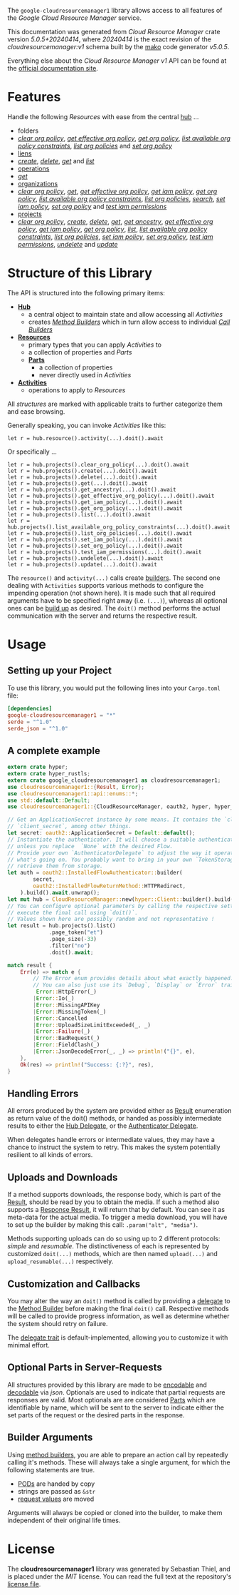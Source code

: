 <!---
DO NOT EDIT !
This file was generated automatically from 'src/generator/templates/api/README.md.mako'
DO NOT EDIT !
-->
The `google-cloudresourcemanager1` library allows access to all features of the *Google Cloud Resource Manager* service.

This documentation was generated from *Cloud Resource Manager* crate version *5.0.5+20240414*, where *20240414* is the exact revision of the *cloudresourcemanager:v1* schema built by the [mako](http://www.makotemplates.org/) code generator *v5.0.5*.

Everything else about the *Cloud Resource Manager* *v1* API can be found at the
[official documentation site](https://cloud.google.com/resource-manager).
# Features

Handle the following *Resources* with ease from the central [hub](https://docs.rs/google-cloudresourcemanager1/5.0.5+20240414/google_cloudresourcemanager1/CloudResourceManager) ...

* folders
 * [*clear org policy*](https://docs.rs/google-cloudresourcemanager1/5.0.5+20240414/google_cloudresourcemanager1/api::FolderClearOrgPolicyCall), [*get effective org policy*](https://docs.rs/google-cloudresourcemanager1/5.0.5+20240414/google_cloudresourcemanager1/api::FolderGetEffectiveOrgPolicyCall), [*get org policy*](https://docs.rs/google-cloudresourcemanager1/5.0.5+20240414/google_cloudresourcemanager1/api::FolderGetOrgPolicyCall), [*list available org policy constraints*](https://docs.rs/google-cloudresourcemanager1/5.0.5+20240414/google_cloudresourcemanager1/api::FolderListAvailableOrgPolicyConstraintCall), [*list org policies*](https://docs.rs/google-cloudresourcemanager1/5.0.5+20240414/google_cloudresourcemanager1/api::FolderListOrgPolicyCall) and [*set org policy*](https://docs.rs/google-cloudresourcemanager1/5.0.5+20240414/google_cloudresourcemanager1/api::FolderSetOrgPolicyCall)
* [liens](https://docs.rs/google-cloudresourcemanager1/5.0.5+20240414/google_cloudresourcemanager1/api::Lien)
 * [*create*](https://docs.rs/google-cloudresourcemanager1/5.0.5+20240414/google_cloudresourcemanager1/api::LienCreateCall), [*delete*](https://docs.rs/google-cloudresourcemanager1/5.0.5+20240414/google_cloudresourcemanager1/api::LienDeleteCall), [*get*](https://docs.rs/google-cloudresourcemanager1/5.0.5+20240414/google_cloudresourcemanager1/api::LienGetCall) and [*list*](https://docs.rs/google-cloudresourcemanager1/5.0.5+20240414/google_cloudresourcemanager1/api::LienListCall)
* [operations](https://docs.rs/google-cloudresourcemanager1/5.0.5+20240414/google_cloudresourcemanager1/api::Operation)
 * [*get*](https://docs.rs/google-cloudresourcemanager1/5.0.5+20240414/google_cloudresourcemanager1/api::OperationGetCall)
* [organizations](https://docs.rs/google-cloudresourcemanager1/5.0.5+20240414/google_cloudresourcemanager1/api::Organization)
 * [*clear org policy*](https://docs.rs/google-cloudresourcemanager1/5.0.5+20240414/google_cloudresourcemanager1/api::OrganizationClearOrgPolicyCall), [*get*](https://docs.rs/google-cloudresourcemanager1/5.0.5+20240414/google_cloudresourcemanager1/api::OrganizationGetCall), [*get effective org policy*](https://docs.rs/google-cloudresourcemanager1/5.0.5+20240414/google_cloudresourcemanager1/api::OrganizationGetEffectiveOrgPolicyCall), [*get iam policy*](https://docs.rs/google-cloudresourcemanager1/5.0.5+20240414/google_cloudresourcemanager1/api::OrganizationGetIamPolicyCall), [*get org policy*](https://docs.rs/google-cloudresourcemanager1/5.0.5+20240414/google_cloudresourcemanager1/api::OrganizationGetOrgPolicyCall), [*list available org policy constraints*](https://docs.rs/google-cloudresourcemanager1/5.0.5+20240414/google_cloudresourcemanager1/api::OrganizationListAvailableOrgPolicyConstraintCall), [*list org policies*](https://docs.rs/google-cloudresourcemanager1/5.0.5+20240414/google_cloudresourcemanager1/api::OrganizationListOrgPolicyCall), [*search*](https://docs.rs/google-cloudresourcemanager1/5.0.5+20240414/google_cloudresourcemanager1/api::OrganizationSearchCall), [*set iam policy*](https://docs.rs/google-cloudresourcemanager1/5.0.5+20240414/google_cloudresourcemanager1/api::OrganizationSetIamPolicyCall), [*set org policy*](https://docs.rs/google-cloudresourcemanager1/5.0.5+20240414/google_cloudresourcemanager1/api::OrganizationSetOrgPolicyCall) and [*test iam permissions*](https://docs.rs/google-cloudresourcemanager1/5.0.5+20240414/google_cloudresourcemanager1/api::OrganizationTestIamPermissionCall)
* [projects](https://docs.rs/google-cloudresourcemanager1/5.0.5+20240414/google_cloudresourcemanager1/api::Project)
 * [*clear org policy*](https://docs.rs/google-cloudresourcemanager1/5.0.5+20240414/google_cloudresourcemanager1/api::ProjectClearOrgPolicyCall), [*create*](https://docs.rs/google-cloudresourcemanager1/5.0.5+20240414/google_cloudresourcemanager1/api::ProjectCreateCall), [*delete*](https://docs.rs/google-cloudresourcemanager1/5.0.5+20240414/google_cloudresourcemanager1/api::ProjectDeleteCall), [*get*](https://docs.rs/google-cloudresourcemanager1/5.0.5+20240414/google_cloudresourcemanager1/api::ProjectGetCall), [*get ancestry*](https://docs.rs/google-cloudresourcemanager1/5.0.5+20240414/google_cloudresourcemanager1/api::ProjectGetAncestryCall), [*get effective org policy*](https://docs.rs/google-cloudresourcemanager1/5.0.5+20240414/google_cloudresourcemanager1/api::ProjectGetEffectiveOrgPolicyCall), [*get iam policy*](https://docs.rs/google-cloudresourcemanager1/5.0.5+20240414/google_cloudresourcemanager1/api::ProjectGetIamPolicyCall), [*get org policy*](https://docs.rs/google-cloudresourcemanager1/5.0.5+20240414/google_cloudresourcemanager1/api::ProjectGetOrgPolicyCall), [*list*](https://docs.rs/google-cloudresourcemanager1/5.0.5+20240414/google_cloudresourcemanager1/api::ProjectListCall), [*list available org policy constraints*](https://docs.rs/google-cloudresourcemanager1/5.0.5+20240414/google_cloudresourcemanager1/api::ProjectListAvailableOrgPolicyConstraintCall), [*list org policies*](https://docs.rs/google-cloudresourcemanager1/5.0.5+20240414/google_cloudresourcemanager1/api::ProjectListOrgPolicyCall), [*set iam policy*](https://docs.rs/google-cloudresourcemanager1/5.0.5+20240414/google_cloudresourcemanager1/api::ProjectSetIamPolicyCall), [*set org policy*](https://docs.rs/google-cloudresourcemanager1/5.0.5+20240414/google_cloudresourcemanager1/api::ProjectSetOrgPolicyCall), [*test iam permissions*](https://docs.rs/google-cloudresourcemanager1/5.0.5+20240414/google_cloudresourcemanager1/api::ProjectTestIamPermissionCall), [*undelete*](https://docs.rs/google-cloudresourcemanager1/5.0.5+20240414/google_cloudresourcemanager1/api::ProjectUndeleteCall) and [*update*](https://docs.rs/google-cloudresourcemanager1/5.0.5+20240414/google_cloudresourcemanager1/api::ProjectUpdateCall)




# Structure of this Library

The API is structured into the following primary items:

* **[Hub](https://docs.rs/google-cloudresourcemanager1/5.0.5+20240414/google_cloudresourcemanager1/CloudResourceManager)**
    * a central object to maintain state and allow accessing all *Activities*
    * creates [*Method Builders*](https://docs.rs/google-cloudresourcemanager1/5.0.5+20240414/google_cloudresourcemanager1/client::MethodsBuilder) which in turn
      allow access to individual [*Call Builders*](https://docs.rs/google-cloudresourcemanager1/5.0.5+20240414/google_cloudresourcemanager1/client::CallBuilder)
* **[Resources](https://docs.rs/google-cloudresourcemanager1/5.0.5+20240414/google_cloudresourcemanager1/client::Resource)**
    * primary types that you can apply *Activities* to
    * a collection of properties and *Parts*
    * **[Parts](https://docs.rs/google-cloudresourcemanager1/5.0.5+20240414/google_cloudresourcemanager1/client::Part)**
        * a collection of properties
        * never directly used in *Activities*
* **[Activities](https://docs.rs/google-cloudresourcemanager1/5.0.5+20240414/google_cloudresourcemanager1/client::CallBuilder)**
    * operations to apply to *Resources*

All *structures* are marked with applicable traits to further categorize them and ease browsing.

Generally speaking, you can invoke *Activities* like this:

```Rust,ignore
let r = hub.resource().activity(...).doit().await
```

Or specifically ...

```ignore
let r = hub.projects().clear_org_policy(...).doit().await
let r = hub.projects().create(...).doit().await
let r = hub.projects().delete(...).doit().await
let r = hub.projects().get(...).doit().await
let r = hub.projects().get_ancestry(...).doit().await
let r = hub.projects().get_effective_org_policy(...).doit().await
let r = hub.projects().get_iam_policy(...).doit().await
let r = hub.projects().get_org_policy(...).doit().await
let r = hub.projects().list(...).doit().await
let r = hub.projects().list_available_org_policy_constraints(...).doit().await
let r = hub.projects().list_org_policies(...).doit().await
let r = hub.projects().set_iam_policy(...).doit().await
let r = hub.projects().set_org_policy(...).doit().await
let r = hub.projects().test_iam_permissions(...).doit().await
let r = hub.projects().undelete(...).doit().await
let r = hub.projects().update(...).doit().await
```

The `resource()` and `activity(...)` calls create [builders][builder-pattern]. The second one dealing with `Activities`
supports various methods to configure the impending operation (not shown here). It is made such that all required arguments have to be
specified right away (i.e. `(...)`), whereas all optional ones can be [build up][builder-pattern] as desired.
The `doit()` method performs the actual communication with the server and returns the respective result.

# Usage

## Setting up your Project

To use this library, you would put the following lines into your `Cargo.toml` file:

```toml
[dependencies]
google-cloudresourcemanager1 = "*"
serde = "^1.0"
serde_json = "^1.0"
```

## A complete example

```Rust
extern crate hyper;
extern crate hyper_rustls;
extern crate google_cloudresourcemanager1 as cloudresourcemanager1;
use cloudresourcemanager1::{Result, Error};
use cloudresourcemanager1::api::enums::*;
use std::default::Default;
use cloudresourcemanager1::{CloudResourceManager, oauth2, hyper, hyper_rustls, chrono, FieldMask};

// Get an ApplicationSecret instance by some means. It contains the `client_id` and
// `client_secret`, among other things.
let secret: oauth2::ApplicationSecret = Default::default();
// Instantiate the authenticator. It will choose a suitable authentication flow for you,
// unless you replace  `None` with the desired Flow.
// Provide your own `AuthenticatorDelegate` to adjust the way it operates and get feedback about
// what's going on. You probably want to bring in your own `TokenStorage` to persist tokens and
// retrieve them from storage.
let auth = oauth2::InstalledFlowAuthenticator::builder(
        secret,
        oauth2::InstalledFlowReturnMethod::HTTPRedirect,
    ).build().await.unwrap();
let mut hub = CloudResourceManager::new(hyper::Client::builder().build(hyper_rustls::HttpsConnectorBuilder::new().with_native_roots().unwrap().https_or_http().enable_http1().build()), auth);
// You can configure optional parameters by calling the respective setters at will, and
// execute the final call using `doit()`.
// Values shown here are possibly random and not representative !
let result = hub.projects().list()
             .page_token("et")
             .page_size(-33)
             .filter("no")
             .doit().await;

match result {
    Err(e) => match e {
        // The Error enum provides details about what exactly happened.
        // You can also just use its `Debug`, `Display` or `Error` traits
         Error::HttpError(_)
        |Error::Io(_)
        |Error::MissingAPIKey
        |Error::MissingToken(_)
        |Error::Cancelled
        |Error::UploadSizeLimitExceeded(_, _)
        |Error::Failure(_)
        |Error::BadRequest(_)
        |Error::FieldClash(_)
        |Error::JsonDecodeError(_, _) => println!("{}", e),
    },
    Ok(res) => println!("Success: {:?}", res),
}

```
## Handling Errors

All errors produced by the system are provided either as [Result](https://docs.rs/google-cloudresourcemanager1/5.0.5+20240414/google_cloudresourcemanager1/client::Result) enumeration as return value of
the doit() methods, or handed as possibly intermediate results to either the
[Hub Delegate](https://docs.rs/google-cloudresourcemanager1/5.0.5+20240414/google_cloudresourcemanager1/client::Delegate), or the [Authenticator Delegate](https://docs.rs/yup-oauth2/*/yup_oauth2/trait.AuthenticatorDelegate.html).

When delegates handle errors or intermediate values, they may have a chance to instruct the system to retry. This
makes the system potentially resilient to all kinds of errors.

## Uploads and Downloads
If a method supports downloads, the response body, which is part of the [Result](https://docs.rs/google-cloudresourcemanager1/5.0.5+20240414/google_cloudresourcemanager1/client::Result), should be
read by you to obtain the media.
If such a method also supports a [Response Result](https://docs.rs/google-cloudresourcemanager1/5.0.5+20240414/google_cloudresourcemanager1/client::ResponseResult), it will return that by default.
You can see it as meta-data for the actual media. To trigger a media download, you will have to set up the builder by making
this call: `.param("alt", "media")`.

Methods supporting uploads can do so using up to 2 different protocols:
*simple* and *resumable*. The distinctiveness of each is represented by customized
`doit(...)` methods, which are then named `upload(...)` and `upload_resumable(...)` respectively.

## Customization and Callbacks

You may alter the way an `doit()` method is called by providing a [delegate](https://docs.rs/google-cloudresourcemanager1/5.0.5+20240414/google_cloudresourcemanager1/client::Delegate) to the
[Method Builder](https://docs.rs/google-cloudresourcemanager1/5.0.5+20240414/google_cloudresourcemanager1/client::CallBuilder) before making the final `doit()` call.
Respective methods will be called to provide progress information, as well as determine whether the system should
retry on failure.

The [delegate trait](https://docs.rs/google-cloudresourcemanager1/5.0.5+20240414/google_cloudresourcemanager1/client::Delegate) is default-implemented, allowing you to customize it with minimal effort.

## Optional Parts in Server-Requests

All structures provided by this library are made to be [encodable](https://docs.rs/google-cloudresourcemanager1/5.0.5+20240414/google_cloudresourcemanager1/client::RequestValue) and
[decodable](https://docs.rs/google-cloudresourcemanager1/5.0.5+20240414/google_cloudresourcemanager1/client::ResponseResult) via *json*. Optionals are used to indicate that partial requests are responses
are valid.
Most optionals are are considered [Parts](https://docs.rs/google-cloudresourcemanager1/5.0.5+20240414/google_cloudresourcemanager1/client::Part) which are identifiable by name, which will be sent to
the server to indicate either the set parts of the request or the desired parts in the response.

## Builder Arguments

Using [method builders](https://docs.rs/google-cloudresourcemanager1/5.0.5+20240414/google_cloudresourcemanager1/client::CallBuilder), you are able to prepare an action call by repeatedly calling it's methods.
These will always take a single argument, for which the following statements are true.

* [PODs][wiki-pod] are handed by copy
* strings are passed as `&str`
* [request values](https://docs.rs/google-cloudresourcemanager1/5.0.5+20240414/google_cloudresourcemanager1/client::RequestValue) are moved

Arguments will always be copied or cloned into the builder, to make them independent of their original life times.

[wiki-pod]: http://en.wikipedia.org/wiki/Plain_old_data_structure
[builder-pattern]: http://en.wikipedia.org/wiki/Builder_pattern
[google-go-api]: https://github.com/google/google-api-go-client

# License
The **cloudresourcemanager1** library was generated by Sebastian Thiel, and is placed
under the *MIT* license.
You can read the full text at the repository's [license file][repo-license].

[repo-license]: https://github.com/Byron/google-apis-rsblob/main/LICENSE.md

